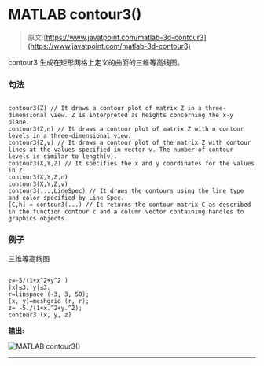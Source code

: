 # MATLAB contour3()

> 原文:[https://www.javatpoint.com/matlab-3d-contour3](https://www.javatpoint.com/matlab-3d-contour3)

contour3 生成在矩形网格上定义的曲面的三维等高线图。

### 句法

```

contour3(Z) // It draws a contour plot of matrix Z in a three-dimensional view. Z is interpreted as heights concerning the x-y plane. 
contour3(Z,n) // It draws a contour plot of matrix Z with n contour levels in a three-dimensional view.
contour3(Z,v) // It draws a contour plot of the matrix Z with contour lines at the values specified in vector v. The number of contour levels is similar to length(v). 
contour3(X,Y,Z) // It specifies the x and y coordinates for the values in Z.
contour3(X,Y,Z,n) 
contour3(X,Y,Z,v)
contour3(...,LineSpec) // It draws the contours using the line type and color specified by Line Spec.
[C,h] = contour3(...) // It returns the contour matrix C as described in the function contour c and a column vector containing handles to graphics objects.

```

### 例子

三维等高线图

```

z=-5/(1+x^2+y^2 )
|x|≤3,|y|≤3.
r=linspace (-3, 3, 50);
[x, y]=meshgrid (r, r);
z= -5./(1+x.^2+y.^2);
contour3 (x, y, z)

```

**输出:**

![MATLAB contour3()](../Images/6956347423d7eff38219cf000b0cf147.png)

* * *